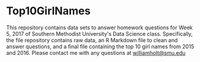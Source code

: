 # Top10GirlNames

This repository contains data sets to answer homework questions for Week 5, 2017 of Southern Methodist University's Data Science class.
Specifically, the file repository contains raw data, an R Markdown file to clean and answer questions, and a final file containing the top 10 girl names from 2015 and 2016. 
Please contact me with any questions at williamholt@smu.edu
